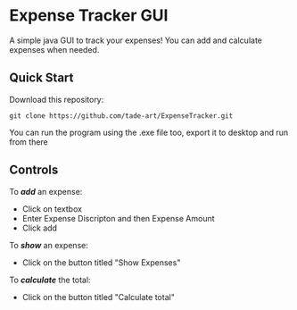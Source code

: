 # Expense Tracker GUI
A simple java GUI to track your expenses! You can add and calculate expenses when needed.

## Quick Start
Download this repository:
```
git clone https://github.com/tade-art/ExpenseTracker.git
```
You can run the program using the .exe file too, export it to desktop and run from there

## Controls
To ***add*** an expense:
+ Click on textbox
+ Enter Expense Discripton and then Expense Amount
+ Click add

To ***show*** an expense:
+ Click on the button titled "Show Expenses"

To ***calculate*** the total:
+ Click on the button titled "Calculate total"
